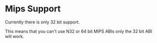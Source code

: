 # Mips Support

Currently there is only 32 bit support.

This means that you can't use N32 or 64 bit MIPS ABIs only the 32 bit ABI will work.
